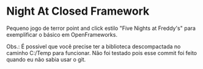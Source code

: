 # Night At Closed Framework
Pequeno jogo de terror point and click estilo "Five Nights at Freddy's" para exemplificar o básico em OpenFrameworks.

Obs.: É possivel que você precise ter a biblioteca descompactada no caminho C:/Temp para funcionar. Não foi testado pois esse commit foi feito quando eu não sabia usar o git.
